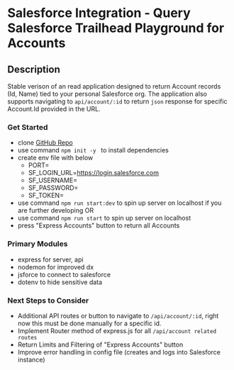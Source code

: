 # Salesforce Integration - Query Salesforce Trailhead Playground for Accounts
## Description

Stable verison of an read application designed to return Account records (Id, Name) tied to your personal Salesforce org. The application also supports navigating to ```api/account/:id``` to return ```json``` response for specific Account.Id provided in the URL.

### Get Started

- clone [GitHub Repo](https://github.com/andrewcircelli/node-fs-sf-integrations.git)
- use command ```npm init -y ``` to install dependencies
- create env file with below
  - PORT=
  - SF_LOGIN_URL=https://login.salesforce.com
  - SF_USERNAME=
  - SF_PASSWORD=
  - SF_TOKEN=
- use command ```npm run start:dev``` to spin up server on localhost if you are further developing OR
- use command ```npm run start``` to spin up server on localhost
- press "Express Accounts" button to return all Accounts 

### Primary Modules

- express for server, api
- nodemon for improved dx
- jsforce to connect to salesforce
- dotenv to hide sensitive data

### Next Steps to Consider

- Additional API routes or button to navigate to ```/api/account/:id```, right now this must be done manually for a specific id.
- Implement Router method of express.js for all ```/api/account related routes```
- Return Limits and Filtering of "Express Accounts" button
- Improve error handling in config file (creates and logs into Salesforce instance)
